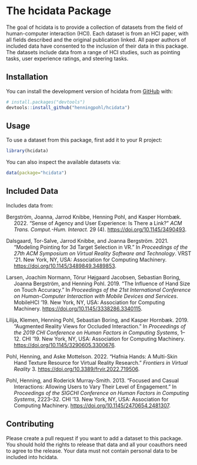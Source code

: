 
<!-- README.md is generated from README.Rmd. Please edit that file -->

# The hcidata Package

<!-- badges: start -->
<!-- badges: end -->

The goal of hcidata is to provide a collection of datasets from the
field of human-computer interaction (HCI). Each dataset is from an HCI
paper, with all fields described and the original publication linked.
All paper authors of included data have consented to the inclusion of
their data in this package. The datasets include data from a range of
HCI studies, such as pointing tasks, user experience ratings, and
steering tasks.

## Installation

You can install the development version of hcidata from
[GitHub](https://github.com/) with:

``` r
# install.packages("devtools")
devtools::install_github("henningpohl/hcidata")
```

## Usage

To use a dataset from this package, first add it to your R project:

``` r
library(hcidata)
```

You can also inspect the available datasets via:

``` r
data(package="hcidata")
```

## Included Data

Includes data from:

<div id="refs" class="references csl-bib-body hanging-indent">

<div id="ref-Bergstroem2022" class="csl-entry">

Bergström, Joanna, Jarrod Knibbe, Henning Pohl, and Kasper Hornbæk.
2022. “Sense of Agency and User Experience: Is There a Link?” *ACM
Trans. Comput.-Hum. Interact.* 29 (4).
<https://doi.org/10.1145/3490493>.

</div>

<div id="ref-Dalsgaard2021" class="csl-entry">

Dalsgaard, Tor-Salve, Jarrod Knibbe, and Joanna Bergström. 2021.
“Modeling Pointing for 3d Target Selection in VR.” In *Proceedings of
the 27th ACM Symposium on Virtual Reality Software and Technology*. VRST
’21. New York, NY, USA: Association for Computing Machinery.
<https://doi.org/10.1145/3489849.3489853>.

</div>

<div id="ref-Larsen2019" class="csl-entry">

Larsen, Joachim Normann, Tórur Højgaard Jacobsen, Sebastian Boring,
Joanna Bergström, and Henning Pohl. 2019. “The Influence of Hand Size on
Touch Accuracy.” In *Proceedings of the 21st International Conference on
Human-Computer Interaction with Mobile Devices and Services*. MobileHCI
’19. New York, NY, USA: Association for Computing Machinery.
<https://doi.org/10.1145/3338286.3340115>.

</div>

<div id="ref-Lilija2019" class="csl-entry">

Lilija, Klemen, Henning Pohl, Sebastian Boring, and Kasper Hornbæk.
2019. “Augmented Reality Views for Occluded Interaction.” In
*Proceedings of the 2019 CHI Conference on Human Factors in Computing
Systems*, 1–12. CHI ’19. New York, NY, USA: Association for Computing
Machinery. <https://doi.org/10.1145/3290605.3300676>.

</div>

<div id="ref-Pohl2022" class="csl-entry">

Pohl, Henning, and Aske Mottelson. 2022. “Hafnia Hands: A Multi-Skin
Hand Texture Resource for Virtual Reality Research.” *Frontiers in
Virtual Reality* 3. <https://doi.org/10.3389/frvir.2022.719506>.

</div>

<div id="ref-Pohl2013" class="csl-entry">

Pohl, Henning, and Roderick Murray-Smith. 2013. “Focused and Casual
Interactions: Allowing Users to Vary Their Level of Engagement.” In
*Proceedings of the SIGCHI Conference on Human Factors in Computing
Systems*, 2223–32. CHI ’13. New York, NY, USA: Association for Computing
Machinery. <https://doi.org/10.1145/2470654.2481307>.

</div>

</div>

## Contributing

Please create a pull request if you want to add a dataset to this
package. You should hold the rights to release that data and all your
coauthors need to agree to the release. Your data must not contain
personal data to be included into hcidata.

